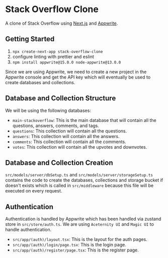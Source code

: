 # Stack Overflow Clone

A clone of Stack Overflow using [Next.js](https://nextjs.org/) and [Appwrite](https://appwrite.io/).

## Getting Started

1. `npx create-next-app stack-overflow-clone`
2. configure linting with prettier and eslint
3. `npm install appwrite@15.0.0 node-appwrite@13.0.0`

Since we are using Appwrite, we need to create a new project in the Appwrite console and get the API key which will eventually be used to create databases and collections.

## Database and Collection Structure

We will be using the following databases:

-   `main-stackoverflow`: This is the main database that will contain all the questions, answers, comments, and tags.
-   `questions`: This collection will contain all the questions.
-   `answers`: This collection will contain all the answers.
-   `comments`: This collection will contain all the comments.
-   `votes`: This collection will contain all the upvotes and downvotes.

## Database and Collection Creation

`src/models/server/dbSetup.ts` and `src/models/server/storageSetup.ts` contains the code to create the databases, collections and storage bucket if doesn't exists which is called in `src/middleware` because this file will be executed on every request.

## Authentication

Authentication is handled by Appwrite which has been handled via zustand store in `src/store/auth.ts`. We are using `Aceternity UI` and `Magic UI` to handle authentication.

-   `src/app/(auth)/layout.tsx`: This is the layout for the auth pages.
-   `src/app/(auth)/login/page.tsx`: This is the login page.
-   `src/app/(auth)/register/page.tsx`: This is the register page.
